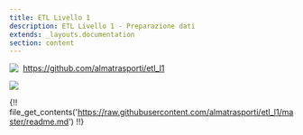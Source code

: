 ```yaml
---
title: ETL Livello 1
description: ETL Livello 1 - Preparazione dati
extends: _layouts.documentation
section: content
---
```


<img style="float: left; margin:auto; margin-right: 8px;" src="/assets/img/GitHub-Mark-32px.png"><a href="https://github.com/almatrasporti/etl_l1" target="_blank">https://github.com/almatrasporti/etl_l1</a>

<img src="/assets/images/ETL_L1.png">

{!! file_get_contents('https://raw.githubusercontent.com/almatrasporti/etl_l1/master/readme.md') !!}